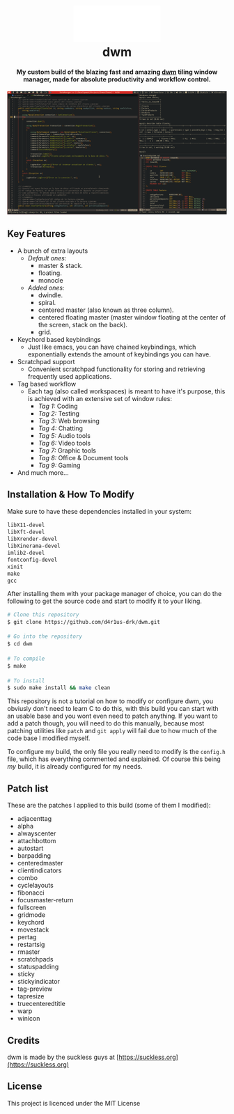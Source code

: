 <h1 align="center">
  <br>
  <img src="dwm.png" alt="dwm" width="200">
  <br>
  dwm
  <br>
</h1>

<h4 align="center">My custom build of the blazing fast and amazing <a href="https://dwm.suckles.org" target="_blank">dwm</a> tiling window manager, made for absolute productivity and workflow control.</h4>

![screenshot](./screenshot.png)

## Key Features

* A bunch of extra layouts
    - *Default ones:*
        - master & stack.
        - floating.
        - monocle
    - *Added ones:*
        - dwindle.
        - spiral.
        - centered master (also known as three column).
        - centered floating master (master window floating at the center of the screen, stack on the back).
        - grid.
* Keychord based keybindings
    - Just like emacs, you can have chained keybindings, which exponentially extends the amount of keybindings you can have.
* Scratchpad support
    - Convenient scratchpad functionality for storing and retrieving frequently used applications.
* Tag based workflow
    - Each tag (also called workspaces) is meant to have it's purpose, this is achieved with an extensive set of window rules:
        - *Tag 1:* Coding
        - *Tag 2:* Testing
        - *Tag 3:* Web browsing
        - *Tag 4:* Chatting
        - *Tag 5:* Audio tools
        - *Tag 6:* Video tools
        - *Tag 7:* Graphic tools
        - *Tag 8:* Office & Document tools
        - *Tag 9:* Gaming
* And much more...

## Installation & How To Modify

Make sure to have these dependencies installed in your system:

```
libX11-devel
libXft-devel
libXrender-devel
libXinerama-devel
imlib2-devel
fontconfig-devel
xinit
make
gcc
```

After installing them with your package manager of choice, you can do the following to get the source code and start to modify it to your liking.

```bash
# Clone this repository
$ git clone https://github.com/d4r1us-drk/dwm.git

# Go into the repository
$ cd dwm

# To compile
$ make

# To install
$ sudo make install && make clean
```

This repository is not a tutorial on how to modify or configure dwm, you obviusly don't need to learn C to do this, with this build you can start with an usable base and you wont even need to patch anything. If you want to add a patch though, you will need to do this manually, because most patching utilities like `patch` and `git apply` will fail due to how much of the code base I modified myself.

To configure my build, the only file you really need to modify is the `config.h` file, which has everything commented and explained. Of course this being *my* build, it is already configured for my needs.

## Patch list

These are the patches I applied to this build (some of them I modified):

- adjacenttag
- alpha
- alwayscenter
- attachbottom
- autostart
- barpadding
- centeredmaster
- clientindicators
- combo
- cyclelayouts
- fibonacci
- focusmaster-return
- fullscreen
- gridmode
- keychord
- movestack
- pertag
- restartsig
- rmaster
- scratchpads
- statuspadding
- sticky
- stickyindicator
- tag-preview
- tapresize
- truecenteredtitle
- warp
- winicon

## Credits

dwm is made by the suckless guys at [https://suckless.org](https://suckless.org)

## License

This project is licenced under the MIT License

